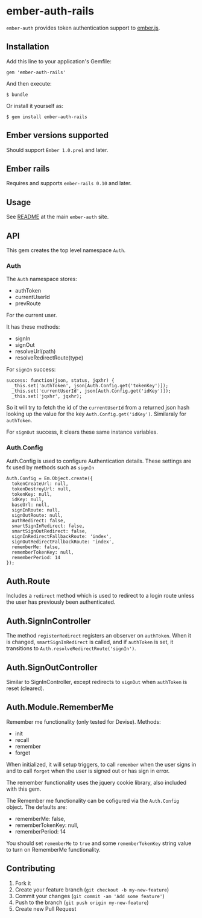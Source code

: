 # ember-auth-rails

`ember-auth` provides token authentication support to
[ember.js](http://emberjs.com/).

## Installation

Add this line to your application's Gemfile:

    gem 'ember-auth-rails'

And then execute:

    $ bundle

Or install it yourself as:

    $ gem install ember-auth-rails

## Ember versions supported

Should support `Ember 1.0.pre1` and later.

## Ember rails

Requires and supports `ember-rails 0.10` and later.

## Usage

See [README](https://github.com/heartsentwined/ember-auth) at the main
`ember-auth` site.

## API

This gem creates the top level namespace `Auth`.

### Auth

The `Auth` namespace stores:

* authToken
* currentUserId
* prevRoute

For the current user.

It has these methods:

* signIn
* signOut
* resolveUrl(path)
* resolveRedirectRoute(type)

For `signIn` success:

```
success: function(json, status, jqxhr) {
  _this.set('authToken', json[Auth.Config.get('tokenKey')]);
  _this.set('currentUserId', json[Auth.Config.get('idKey')]);
  _this.set('jqxhr', jqxhr);
```

So it will try to fetch the id of the `currentUserId` from a returned json hash looking up the value for the key `Auth.Config.get('idKey')`. Similaraly for `authToken`.

For `signOut` success, it clears these same instance variables.

### Auth.Config

Auth.Config is used to configure Authentication details. These settings are fx used by methods such as `signIn` 

```
Auth.Config = Em.Object.create({
  tokenCreateUrl: null,
  tokenDestroyUrl: null,
  tokenKey: null,
  idKey: null,
  baseUrl: null,
  signInRoute: null,
  signOutRoute: null,
  authRedirect: false,
  smartSignInRedirect: false,
  smartSignOutRedirect: false,
  signInRedirectFallbackRoute: 'index',
  signOutRedirectFallbackRoute: 'index',
  rememberMe: false,
  rememberTokenKey: null,
  rememberPeriod: 14
});
```

## Auth.Route

Includes a `redirect` method which is used to redirect to a login route unless the user has previously been authenticated.

## Auth.SignInController

The method `registerRedirect` registers an observer on `authToken`. When it is changed, `smartSignInRedirect` is called, and if `authToken` is set, it transitions to `Auth.resolveRedirectRoute('signIn')`.

## Auth.SignOutController

Similar to SignInController, except redirects to `signOut` when `authToken` is reset (cleared).

## Auth.Module.RememberMe

Remember me functionality (only tested for Devise). Methods:

* init
* recall
* remember
* forget

When initialized, it will setup triggers, to call `remember` when the user signs in and to call `forget` when the user is signed out or has sign in error.

The remember functionality uses the jquery cookie library, also included with this gem.

The Remember me functionality can be cofigured via the `Auth.Config` object. The defaults are:

* rememberMe: false,
* rememberTokenKey: null,
* rememberPeriod: 14

You should set `rememberMe` to `true` and some `rememberTokenKey` string value to turn on RememberMe functionality.

## Contributing

1. Fork it
2. Create your feature branch (`git checkout -b my-new-feature`)
3. Commit your changes (`git commit -am 'Add some feature'`)
4. Push to the branch (`git push origin my-new-feature`)
5. Create new Pull Request
